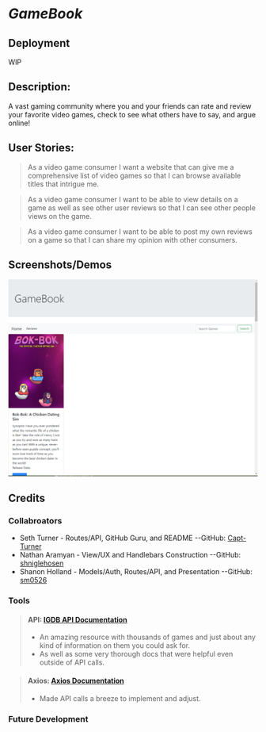 # ***GameBook***

## Deployment

WIP

## Description:

A vast gaming community where you and your friends can rate and review your favorite video games, check to see what others have to say, and argue online!

## User Stories:

>As a video game consumer I want a website that can give me a comprehensive list of video games so that I can browse available titles that intrigue me.

>As a video game consumer I want to be able to view details on a game as well as see other user reviews so that I can see other people views on the game.

>As a video game consumer I want to be able to post my own reviews on a game so that I can share my opinion with other consumers.

## Screenshots/Demos

![First Successful Visual API Call](./README%20assets/MVP%20screenshot1.png) 

## Credits

### Collabroators

* Seth Turner - Routes/API, GitHub Guru, and README --GitHub: [Capt-Turner](https://github.com/Capt-Turner)
* Nathan Aramyan - View/UX and Handlebars Construction --GitHub: [shniglehosen](https://github.com/shniglehosen)
* Shanon Holland - Models/Auth, Routes/API, and Presentation --GitHub: [sm0526](https://github.com/sm0526)

### Tools

> #### API: [IGDB API Documentation](https://api-docs.igdb.com/#about)
>
> - An amazing resource with thousands of games and just about any kind of information on them you could ask for.
> - As well as some very thorough docs that were helpful even outside of API calls.

> #### Axios: [Axios Documentation](https://axios-http.com/docs/intro)
>
> - Made API calls a breeze to implement and adjust.

### Future Development

>
>
>